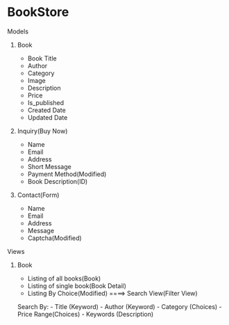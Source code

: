 # BookStore
Models
1. Book
	- Book Title
	- Author
	- Category
	- Image
	- Description
	- Price
	- Is_published
	- Created Date
	- Updated Date

2. Inquiry(Buy Now)
	- Name
	- Email
	- Address
	- Short Message
	- Payment Method(Modified)
	- Book Description(ID)

3. Contact(Form)
	- Name
	- Email
	- Address
	- Message
	- Captcha(Modified)
	
Views
1. Book
	- Listing of all books(Book)
	- Listing of single book(Book Detail)
	- Listing By Choice(Modified) ====> Search View(Filter View)
	
	Search By:
		- Title (Keyword)
		- Author (Keyword)
		- Category (Choices)
		- Price Range(Choices)
		- Keywords (Description)

